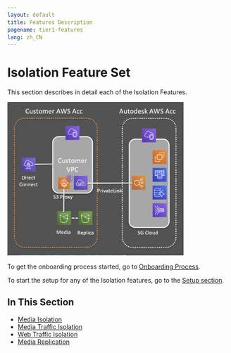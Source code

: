```yaml
---
layout: default
title: Features Description
pagename: tier1-features
lang: zh_CN
---
```


# Isolation Feature Set

This section describes in detail each of the Isolation Features.

<img alt="features-description-overview" src="../images/features-description-overview.png" width="400">

To get the onboarding process started, go to [Onboarding Process](../getting_started/onboarding.md).

To start the setup for any of the Isolation features, go to the [Setup section](../setup/setup.md).

## In This Section
<!-- When updating this, also update tier1.md -->
* [Media Isolation](./media_isolation.md)
* [Media Traffic Isolation](./media_traffic_isolation.md)
* [Web Traffic Isolation](./web_traffic_isolation.md)
* [Media Replication](./media_replication.md)